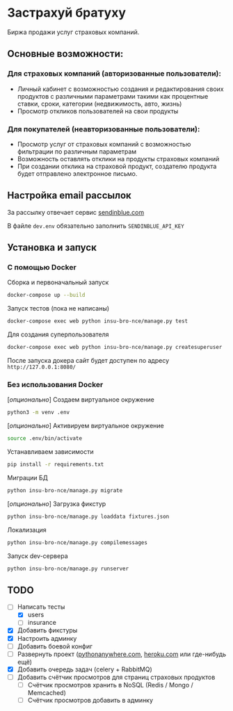 # Застрахуй братуху
Биржа продажи услуг страховых компаний.

## Основные возможности:
### Для страховых компаний (авторизованные пользователи):
- Личный кабинет с возможностью создания и редактирования своих продуктов с различными параметрами такими как процентные ставки, сроки, категории (недвижимость, авто, жизнь)
- Просмотр откликов пользователей на свои продукты
### Для покупателей (неавторизованные пользователи):
- Просмотр услуг от страховых компаний с возможностью фильтрации по различным параметрам
- Возможность оставлять отклики на продукты страховых компаний
- При создании отклика на страховой продукт, создателю продукта будет отправлено электронное письмо.

## Настройка email рассылок
За рассылку отвечает сервис [sendinblue.com](https://www.sendinblue.com/)

В файле `dev.env` обязательно заполнить `SENDINBLUE_API_KEY`

## Установка и запуск
### С помощью Docker
Сборка и первоначальный запуск
```sh
docker-compose up --build
```

Запуск тестов (пока не написаны)
```sh
docker-compose exec web python insu-bro-nce/manage.py test
```

Для создания суперпользователя
```sh
docker-compose exec web python insu-bro-nce/manage.py createsuperuser
```

После запуска докера сайт будет доступен по адресу `http://127.0.0.1:8080/`

### Без использования Docker
[*опционально*] Создаем виртуальное окружение
```sh
python3 -m venv .env
```

[*опционально*] Активируем виртуальное окружение
```sh
source .env/bin/activate
```

Устанавливаем зависимости
```sh
pip install -r requirements.txt
```

Миграции БД
```sh
python insu-bro-nce/manage.py migrate
```

[*опционально*] Загрузка фикстур
```sh
python insu-bro-nce/manage.py loaddata fixtures.json
```

Локализация
```sh
python insu-bro-nce/manage.py compilemessages
```

Запуск dev-сервера
```sh
python insu-bro-nce/manage.py runserver
```

## TODO
- [ ] Написать тесты
  - [x] users
  - [ ] insurance
- [x] Добавить фикстуры
- [x] Настроить админку
- [ ] Добавить боевой конфиг
- [ ] Развернуть проект ([pythonanywhere.com](https://www.pythonanywhere.com/), [heroku.com](https://www.heroku.com) или где-нибудь ещё)
- [x] Добавить очередь задач (celery + RabbitMQ)
- [ ] Добавить счётчик просмотров для страниц страховых продуктов
  - [ ] Счётчик просмотров хранить в NoSQL (Redis / Mongo / Memcached)
  - [ ] Счётчик просмотров добавить в админку
